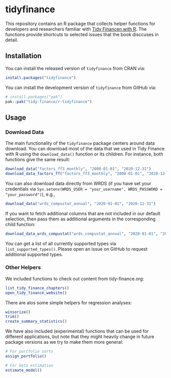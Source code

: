 # tidyfinance

This repository contains an R package that collects helper functions for developers and researchers familiar with [Tidy Financen with R](https://www.tidy-finance.org/r/). The functions provide shortcuts to selected issues that the book disccuses in detail. 

## Installation

You can install the released version of `tidyfinance` from CRAN via:

``` r
install.packages("tidyfinance")
```

You can install the development version of `tidyfinance` from GitHub via:

``` r
# install.packages("pak")
pak::pak("tidy-finance/r-tidyfinance")
```

## Usage

### Download Data

The main functionality of the `tidyfinance` package centers around data download. You can download most of the data that we used in Tidy Finance with R using the `download_data()` function or its children. For instance, both functions give the same result:

``` r
download_data("factors_ff3_monthly", "2000-01-01", "2020-12-31")
download_data_factors_ff("factors_ff3_monthly", "2000-01-01", "2020-12-31")
```

You can also download data directly from WRDS (if you have set your credentials via `Sys.setenv(WRDS_USER = "your_username", WRDS_PASSWORD = "your_password")`), e.g.,

```r
download_data("wrds_compustat_annual", "2020-01-01", "2020-12-31")
```

If you want to fetch additional columns that are not included in our default selection, then pass them as additional arguments in the corresponding child function:

```r
download_data_wrds_compustat("wrds_compustat_annual", "2020-01-01", "2020-12-31", acoxar, amc, aldo)
```

You can get a list of all currently supported types via `list_supported_types()`. Please open an issue on GitHub to request additional supported types. 

### Other Helpers

We included functions to check out content from tidy-finance.org:

```r
list_tidy_finance_chapters()
open_tidy_finance_website()
```
There are alos some simple helpers for regression analyses:
```r
winsorize()
trim()
create_summary_statistics()
```

We have also included (experimental) functions that can be used for different applications, but note that they might heavily change in future package versions as we try to make them more general:

```r
# For portfolio sorts
assign_portfolio()

# For beta estimation
estimate_model()
```
